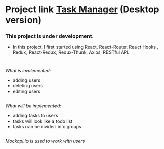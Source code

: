 # Project link [Task Manager](https://lissaghu-task-manager.netlify.app/) (Desktop version)

### This project is under development. 
- In this project, I first started using React, React-Router, React Hooks , Redux, React-Redux, Redux-Thunk, Axios, RESTful API.
#

*What is implemented:*
- adding users
- deleting users
- editing users

##

*What will be implemented:*
- adding tasks to users
- tasks will look like a todo list
- tasks can be divided into groups

##

*Mockapi.io is used to work with users*
